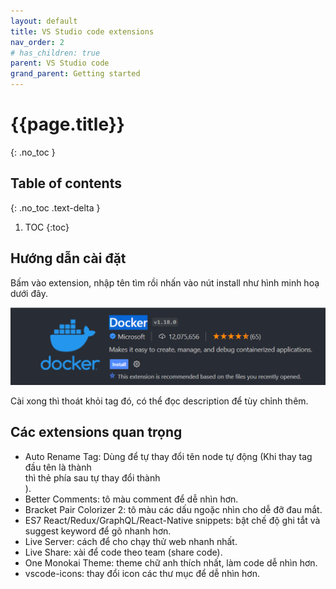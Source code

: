 ```yaml
---
layout: default
title: VS Studio code extensions
nav_order: 2
# has_children: true
parent: VS Studio code
grand_parent: Getting started
---
```


<!-- markdownlint-disable MD022 MD025-->
# {{page.title}}
{: .no_toc }

## Table of contents
{: .no_toc .text-delta }

1. TOC
{:toc}
<!-- markdownlint-enable MD025-->

## Hướng dẫn cài đặt

Bấm vào extension, nhập tên tìm rồi nhấn vào nút install như hình minh hoạ dưới đây.

![><](https://raw.githubusercontent.com/FTU2-Student-Association/official-materials/gh-pages/assets/images/VScode-extension/Fri-17-Dec-2021-17-18-49.png)

Cài xong thì thoát khỏi tag đó, có thể đọc description để tùy chỉnh thêm.

## Các extensions quan trọng

<!-- markdownlint-disable MD033-->
- Auto Rename Tag: Dùng để tự thay đổi tên node tự động (Khi thay tag đầu tên là <html> thành <div> thì thẻ </html> phía sau tự thay đổi thành </div>).
- Better Comments: tô màu comment để dễ nhìn hơn.
- Bracket Pair Colorizer 2: tô màu các dấu ngoặc nhìn cho dễ đỡ đau mắt.
- ES7 React/Redux/GraphQL/React-Native snippets: bật chế độ ghi tắt và suggest keyword để gõ nhanh hơn.
- Live Server: cách để cho chạy thử web nhanh nhất.
- Live Share: xài để code theo team (share code).
- One Monokai Theme: theme chữ anh thích nhất, làm code dễ nhìn hơn.
- vscode-icons: thay đổi icon các thư mục để dễ nhìn hơn.
<!-- markdownlint-enable MD033-->
